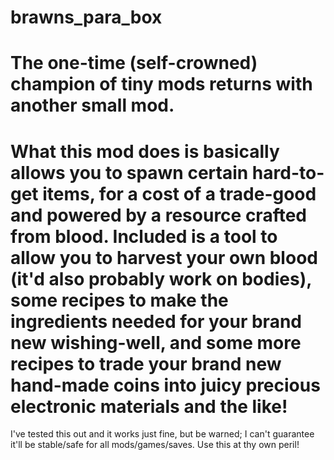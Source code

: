 # brawns_para_box
The one-time (self-crowned) champion of tiny mods returns with another small mod.
===
What this mod does is basically allows you to spawn certain hard-to-get items, for a cost of a trade-good and powered by a resource crafted from blood. Included is a tool to allow you to harvest your own blood (it'd also probably work on bodies), some recipes to make the ingredients needed for your brand new wishing-well, and some more recipes to trade your brand new hand-made coins into juicy precious electronic materials and the like! 
===
I've tested this out and it works just fine, but be warned; I can't guarantee it'll be stable/safe for all mods/games/saves. Use this at thy own peril!
